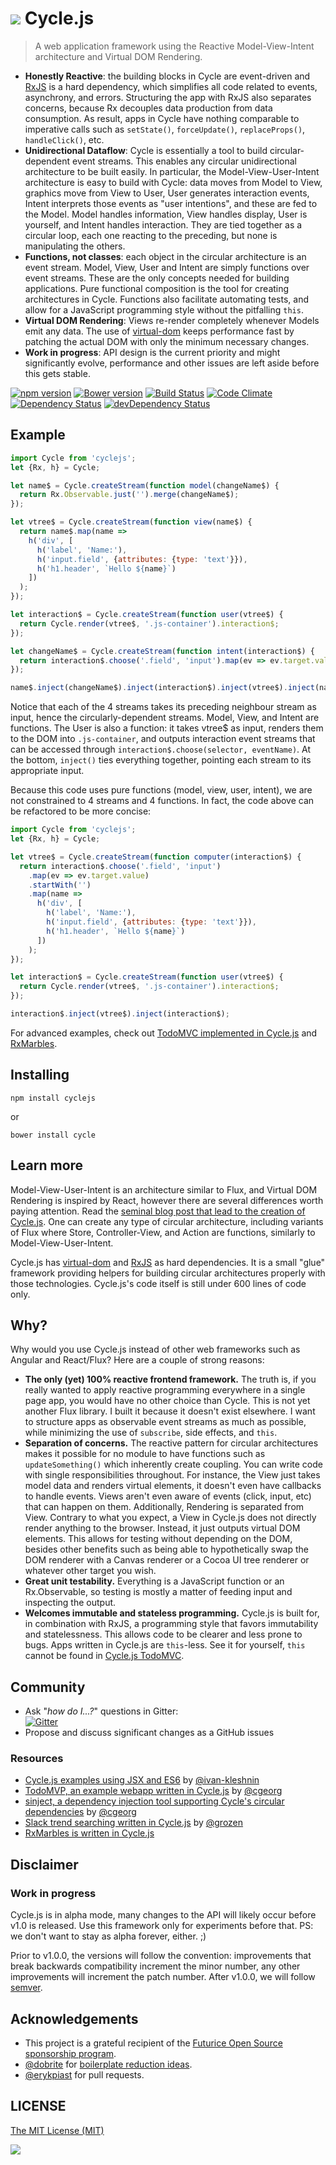 <h1>
<img src="https://raw.github.com/staltz/cycle/master/logo.png" /> Cycle.js
</h1>

> A web application framework using the Reactive Model-View-Intent architecture and Virtual
DOM Rendering.

* **Honestly Reactive**: the building blocks in Cycle are event-driven and [RxJS](https://github.com/Reactive-Extensions/RxJS)
  is a hard dependency, which simplifies all code related to events, asynchrony, and
  errors. Structuring the app with RxJS also separates concerns, because Rx decouples
  data production from data consumption. As result, apps in Cycle have nothing comparable
  to imperative calls such as `setState()`, `forceUpdate()`, `replaceProps()`,
  `handleClick()`, etc.
* **Unidirectional Dataflow**: Cycle is essentially a tool to build circular-dependent 
  event streams. This enables any circular unidirectional architecture to be built easily.
  In particular, the Model-View-User-Intent architecture is easy to build with Cycle: data
  moves from Model to View, graphics move from View to User, User generates interaction
  events, Intent interprets those events as "user intentions", and these are fed to the
  Model. Model handles information, View handles display, User is yourself, and Intent 
  handles interaction. They are tied together as a circular loop, each one reacting to 
  the preceding, but none is manipulating the others.
* **Functions, not classes**: each object in the circular architecture is an event stream.
  Model, View, User and Intent are simply functions over event streams. These are the only
  concepts needed for building applications. Pure functional composition is the tool for
  creating architectures in Cycle. Functions also facilitate automating tests, and allow 
  for a JavaScript programming style without the pitfalling `this`.
* **Virtual DOM Rendering**: Views re-render completely whenever Models emit any data.
  The use of [virtual-dom](https://github.com/Matt-Esch/virtual-dom) keeps performance
  fast by patching the actual DOM with only the minimum necessary changes.
* **Work in progress**: API design is the current priority and might significantly evolve,
  performance and other issues are left aside before this gets stable.

[![npm version](https://badge.fury.io/js/cyclejs.svg)](http://badge.fury.io/js/cyclejs)
[![Bower version](https://badge.fury.io/bo/cycle.svg)](http://badge.fury.io/bo/cycle)
[![Build Status](https://travis-ci.org/staltz/cycle.svg?branch=master)](https://travis-ci.org/staltz/cycle)
[![Code Climate](https://codeclimate.com/github/staltz/cycle/badges/gpa.svg)](https://codeclimate.com/github/staltz/cycle)
[![Dependency Status](https://david-dm.org/staltz/cycle.svg)](https://david-dm.org/staltz/cycle)
[![devDependency Status](https://david-dm.org/staltz/cycle/dev-status.svg)](https://david-dm.org/staltz/cycle#info=devDependencies)

## Example

```javascript
import Cycle from 'cyclejs';
let {Rx, h} = Cycle;

let name$ = Cycle.createStream(function model(changeName$) {
  return Rx.Observable.just('').merge(changeName$);
});

let vtree$ = Cycle.createStream(function view(name$) {
  return name$.map(name =>
    h('div', [
      h('label', 'Name:'),
      h('input.field', {attributes: {type: 'text'}}),
      h('h1.header', `Hello ${name}`)
    ])
  );
});

let interaction$ = Cycle.createStream(function user(vtree$) {
  return Cycle.render(vtree$, '.js-container').interaction$;
});

let changeName$ = Cycle.createStream(function intent(interaction$) {
  return interaction$.choose('.field', 'input').map(ev => ev.target.value);
});

name$.inject(changeName$).inject(interaction$).inject(vtree$).inject(name$);
```

Notice that each of the 4 streams takes its preceding neighbour stream as input, hence the
circularly-dependent streams. Model, View, and Intent are functions. The User is also a
function: it takes vtree$ as input, renders them to the DOM into `.js-container`, and 
outputs interaction event streams that can be accessed through 
`interaction$.choose(selector, eventName)`. At the bottom, `inject()` ties everything
together, pointing each stream to its appropriate input.

Because this code uses pure functions (model, view, user, intent), we are not constrained
to 4 streams and 4 functions. In fact, the code above can be refactored to be more concise:

```js
import Cycle from 'cyclejs';
let {Rx, h} = Cycle;

let vtree$ = Cycle.createStream(function computer(interaction$) {
  return interaction$.choose('.field', 'input')
    .map(ev => ev.target.value)
    .startWith('')
    .map(name =>
      h('div', [
        h('label', 'Name:'),
        h('input.field', {attributes: {type: 'text'}}),
        h('h1.header', `Hello ${name}`)
      ])
    );
});

let interaction$ = Cycle.createStream(function user(vtree$) {
  return Cycle.render(vtree$, '.js-container').interaction$;
});

interaction$.inject(vtree$).inject(interaction$);
```

For advanced examples, check out [TodoMVC implemented in Cycle.js](https://github.com/staltz/todomvc-cycle) and [RxMarbles](https://github.com/staltz/rxmarbles).

## Installing

`npm install cyclejs`

or

`bower install cycle`

## Learn more

Model-View-User-Intent is an architecture similar to Flux, and Virtual DOM Rendering is 
inspired by React, however there are several differences worth paying attention. Read the 
[seminal blog post that lead to the creation of Cycle.js](http://futurice.com/blog/reactive-mvc-and-the-virtual-dom).
One can create any type of circular architecture, including variants of Flux where Store, 
Controller-View, and Action are functions, similarly to Model-View-User-Intent.

Cycle.js has [virtual-dom](https://github.com/Matt-Esch/virtual-dom) and [RxJS](https://github.com/Reactive-Extensions/RxJS)
as hard dependencies. It is a small "glue" framework providing helpers for building 
circular architectures properly with those technologies. Cycle.js's code itself is still 
under 600 lines of code only.

## Why?

Why would you use Cycle.js instead of other web frameworks such as Angular and React/Flux?
Here are a couple of strong reasons:

- **The only (yet) 100% reactive frontend framework.** The truth is, if you really wanted
  to apply reactive programming everywhere in a single page app, you would have no other
  choice than Cycle. This is not yet another Flux library. I built it because it doesn't
  exist elsewhere. I want to structure apps as observable event streams as much as possible,
  while minimizing the use of `subscribe`, side effects, and `this`.
- **Separation of concerns.** The reactive pattern for circular architectures makes it
  possible for no module to have functions such as `updateSomething()` which inherently
  create coupling. You can write code with single responsibilities throughout. For
  instance, the View just takes model data and renders virtual elements, it doesn't even
  have callbacks to handle events. Views aren't even aware of events (click, input, etc)
  that can happen on them. Additionally, Rendering is separated from View. Contrary
  to what you expect, a View in Cycle.js does not directly render anything to the browser.
  Instead, it just outputs virtual DOM elements. This allows for testing without depending
  on the DOM, besides other benefits such as being able to hypothetically swap the DOM
  renderer with a Canvas renderer or a Cocoa UI tree renderer or whatever other target 
  you wish.
- **Great unit testability.** Everything is a JavaScript function or an Rx.Observable,
  so testing is mostly a matter of feeding input and inspecting the output.
- **Welcomes immutable and stateless programming.** Cycle.js is built for, in
  combination with RxJS, a programming style that favors immutability and statelessness.
  This allows code to be clearer and less prone to bugs. Apps written in Cycle.js are
  `this`-less. See it for yourself, `this` cannot be found in [Cycle.js TodoMVC](https://github.com/staltz/todomvc-cycle/tree/master/js).

## Community

* Ask "_how do I...?_" questions in Gitter: <br />[![Gitter](https://badges.gitter.im/Join%20Chat.svg)](https://gitter.im/staltz/cycle?utm_source=badge&utm_medium=badge&utm_campaign=pr-badge&utm_content=badge)
* Propose and discuss significant changes as a GitHub issues

### Resources

- [Cycle.js examples using JSX and ES6](https://github.com/ivan-kleshnin/cyclejs-examples) by [@ivan-kleshnin](https://github.com/ivan-kleshnin)
- [TodoMVP, an example webapp written in Cycle.js](https://github.com/cgeorg/todomvp) by [@cgeorg](https://github.com/cgeorg)
- [sinject, a dependency injection tool supporting Cycle's circular dependencies](https://github.com/cgeorg/sinject) by [@cgeorg](https://github.com/cgeorg)
- [Slack trend searching written in Cycle.js](https://github.com/grozen/trends-cycle) by [@grozen](https://github.com/grozen)
- [RxMarbles is written in Cycle.js](https://github.com/staltz/rxmarbles)

## Disclaimer

### Work in progress

Cycle.js is in alpha mode, many changes to the API will likely occur before v1.0 is released.
Use this framework only for experiments before that. PS: we don't want to stay as alpha
forever, either. ;)

Prior to v1.0.0, the versions will follow the convention: improvements that break backwards
compatibility increment the minor number, any other improvements will increment the patch
number. After v1.0.0, we will follow [semver](http://semver.org/).

## Acknowledgements

- This project is a grateful recipient of the [Futurice Open Source sponsorship program](http://futurice.com/blog/sponsoring-free-time-open-source-activities).
- [@dobrite](https://github.com/dobrite) for [boilerplate reduction ideas](https://github.com/staltz/cycle/issues/56).
- [@erykpiast](https://github.com/erykpiast) for pull requests.

## LICENSE

[The MIT License (MIT)](https://github.com/staltz/cycle/blob/master/LICENSE)

<img src="http://i.imgur.com/IDayYJM.png" />
